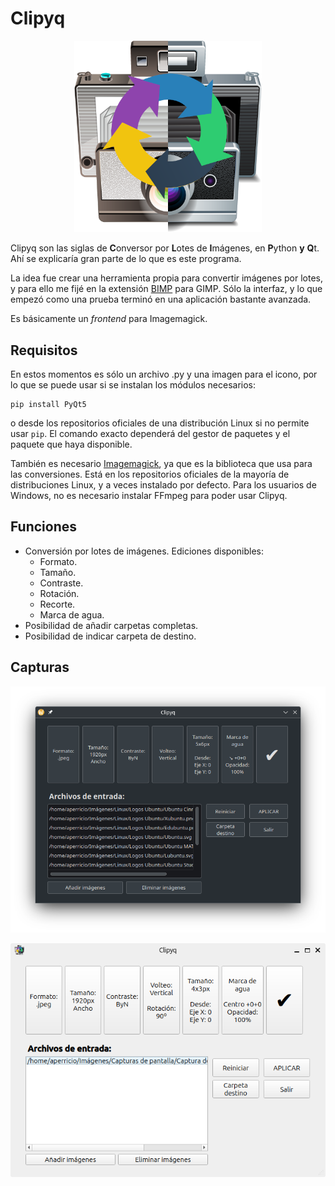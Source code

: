 # Clipyq

<p align="center"><img style="max-width: 300px" src="img/clipyq.png"> </p>

Clipyq son las siglas de <b>C</b>onversor por <b>L</b>otes de <b>I</b>mágenes, en <b>P</b>ython <b>y</b> <b>Q</b>t. Ahí se explicaría gran parte de lo que es este programa.

La idea fue crear una herramienta propia para convertir imágenes por lotes, y para ello me fijé en la extensión [BIMP](https://github.com/alessandrofrancesconi/gimp-plugin-bimp) para GIMP. Sólo la interfaz, y lo que empezó como una prueba terminó en una aplicación bastante avanzada.

Es básicamente un *frontend* para Imagemagick.

## Requisitos

En estos momentos es sólo un archivo .py y una imagen para el icono, por lo que se puede usar si se instalan los módulos necesarios:

```shell
pip install PyQt5
```

o desde los repositorios oficiales de una distribución Linux si no permite usar `pip`. El comando exacto dependerá del gestor de paquetes y el paquete que haya disponible.

También es necesario [Imagemagick](https://imagemagick.org/script/download.php), ya que es la biblioteca que usa para las conversiones. Está en los repositorios oficiales de la mayoría de distribuciones Linux, y a veces instalado por defecto. Para los usuarios de Windows, no es necesario instalar FFmpeg para poder usar Clipyq.

## Funciones

* Conversión por lotes de imágenes. Ediciones disponibles:
    * Formato.
    * Tamaño.
    * Contraste.
    * Rotación.
    * Recorte.
    * Marca de agua.
* Posibilidad de añadir carpetas completas.
* Posibilidad de indicar carpeta de destino.

## Capturas

![Captura en Plasma](img/capturas/Captura.png)

<p align="center"><img src="img/capturas/captura2.png" alt="captura en GNOME"></p>

